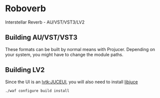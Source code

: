 # Roboverb
Interstellar Reverb - AU/VST/VST3/LV2

## Building AU/VST/VST3
These formats can be built by normal means with Projucer.  Depending on your system, 
you might have to change the module paths.

## Building LV2
Since the UI is an [lvtk:JUCEUI](https://github.com/lvtk/lvtk/blob/master/lvtk.lv2/manifest.ttl), you will also need to install [libjuce](https://github.com/kushview/libjuce)

```
./waf configure build install
```
